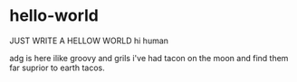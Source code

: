 # hello-world
JUST WRITE A HELLOW WORLD 
hi human 

adg is here ilike  groovy and grils 
i've had tacon on the moon and find them far suprior to earth tacos.
